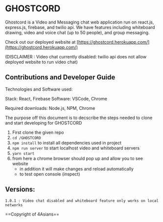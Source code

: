 # GHOSTCORD

Ghostcord is a Video and Messaging chat web application run on react.js, express.js, firebase, and twilio api. We have features including whiteboard drawing, video and voice chat (up to 50 people), and group messaging.

Check out our deployed website at [https://ghostcord.herokuapp.com/](https://ghostcord.herokuapp.com/)

(DISCLAIMER : Video chat currently disabled: twilio api does not allow deployed website to run video chat)

## Contributions and Developer Guide

Technologies and Software used:

Stack: React, Firebase
Software: VSCode, Chrome

Required downloads: Node.js, NPM, Chrome

The purpose off this document is to decscribe the steps needed to clone
and start developing for GHOSTCORD

1. First clone the given repo 
2. `cd /GHOSTCORD`
3. `npm install` to install all dependencies used in project
4. `npm run server` to start localhost video and whiteboard servers
5. `yarn start`
6. from here a chrome browser should pop up and allow you to see website
    - in addition it will make changes and reload automatically
    - to test open console (inspect)


## Versions:

    1.0.1 : Video chat disabled and whiteboard feature only works on local networks

==Copyright of 4Asians==
